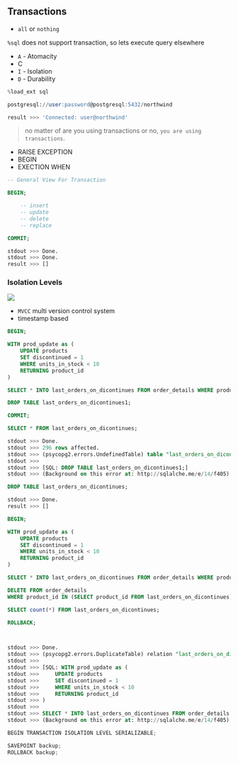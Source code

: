 ## Transactions

* `all` or `nothing`

<div class="alert alert-danger"> 
    
 `%sql` does not support transaction, so lets execute query elsewhere

</div>

* `A` - Atomacity
* C
* `I` - Isolation
* `D` - Durability 

```python
%load_ext sql
```

```sql
postgresql://user:password@postgresql:5432/northwind

result >>> 'Connected: user@northwind'
```

> no matter of are you using transactions or no, `you are using transactions`.

* RAISE EXCEPTION
* BEGIN
* EXECTION WHEN

```sql
-- General View For Transaction

BEGIN; 

    -- insert 
    -- update 
    -- delete
    -- replace

COMMIT;

stdout >>> Done.
stdout >>> Done.
result >>> []
```

### Isolation Levels

![](images/isolation-levels.png)

* `MVCC` multi version control system
* timestamp based

```sql
BEGIN; 

WITH prod_update as (
    UPDATE products 
    SET discontinued = 1
    WHERE units_in_stock < 10
    RETURNING product_id
)

SELECT * INTO last_orders_on_dicontinues FROM order_details WHERE product_id IN (SELECT product_id FROM prod_update);

DROP TABLE last_orders_on_dicontinues1;

COMMIT;

SELECT * FROM last_orders_on_dicontinues;

stdout >>> Done.
stdout >>> 296 rows affected.
stdout >>> (psycopg2.errors.UndefinedTable) table "last_orders_on_dicontinues1" does not exist
stdout >>> 
stdout >>> [SQL: DROP TABLE last_orders_on_dicontinues1;]
stdout >>> (Background on this error at: http://sqlalche.me/e/14/f405)
```

```sql
DROP TABLE last_orders_on_dicontinues;

stdout >>> Done.
result >>> []
```

```sql
BEGIN; 

WITH prod_update as (
    UPDATE products 
    SET discontinued = 1
    WHERE units_in_stock < 10
    RETURNING product_id
)

SELECT * INTO last_orders_on_dicontinues FROM order_details WHERE product_id IN (SELECT product_id FROM prod_update);

DELETE FROM order_details
WHERE product_id IN (SELECT product_id FROM last_orders_on_dicontinues);

SELECT count(*) FROM last_orders_on_dicontinues;

ROLLBACK;



stdout >>> Done.
stdout >>> (psycopg2.errors.DuplicateTable) relation "last_orders_on_dicontinues" already exists
stdout >>> 
stdout >>> [SQL: WITH prod_update as (
stdout >>>     UPDATE products 
stdout >>>     SET discontinued = 1
stdout >>>     WHERE units_in_stock < 10
stdout >>>     RETURNING product_id
stdout >>> )
stdout >>> 
stdout >>> SELECT * INTO last_orders_on_dicontinues FROM order_details WHERE product_id IN (SELECT product_id FROM prod_update);]
stdout >>> (Background on this error at: http://sqlalche.me/e/14/f405)
```

```python
BEGIN TRANSACTION ISOLATION LEVEL SERIALIZABLE;

SAVEPOINT backup;
ROLLBACK backup;

```